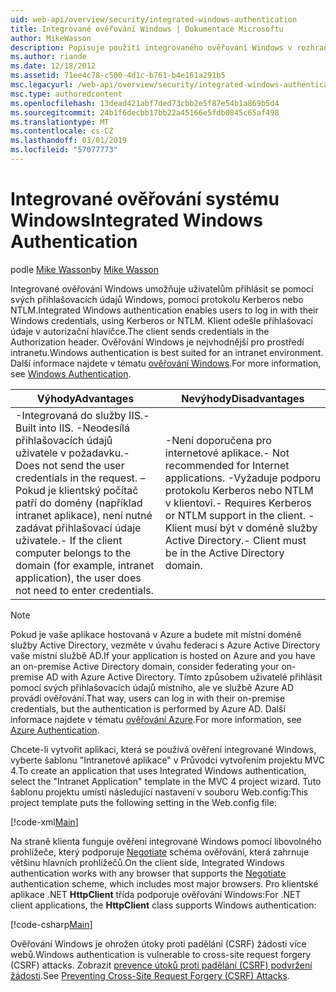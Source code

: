 ```yaml
---
uid: web-api/overview/security/integrated-windows-authentication
title: Integrované ověřování Windows | Dokumentace Microsoftu
author: MikeWasson
description: Popisuje použití integrovaného ověřování Windows v rozhraní ASP.NET Web API.
ms.author: riande
ms.date: 12/18/2012
ms.assetid: 71ee4c78-c500-4d1c-b761-b4e161a291b5
msc.legacyurl: /web-api/overview/security/integrated-windows-authentication
msc.type: authoredcontent
ms.openlocfilehash: 13dead421abf7ded73cbb2e5f87e54b1a869b5d4
ms.sourcegitcommit: 24b1f6decbb17bb22a45166e5fdb0845c65af498
ms.translationtype: MT
ms.contentlocale: cs-CZ
ms.lasthandoff: 03/01/2019
ms.locfileid: "57077773"
---
```

<a name="integrated-windows-authentication"></a><span data-ttu-id="34a93-103">Integrované ověřování systému Windows</span><span class="sxs-lookup"><span data-stu-id="34a93-103">Integrated Windows Authentication</span></span>
====================
<span data-ttu-id="34a93-104">podle [Mike Wasson](https://github.com/MikeWasson)</span><span class="sxs-lookup"><span data-stu-id="34a93-104">by [Mike Wasson](https://github.com/MikeWasson)</span></span>

<span data-ttu-id="34a93-105">Integrované ověřování Windows umožňuje uživatelům přihlásit se pomocí svých přihlašovacích údajů Windows, pomocí protokolu Kerberos nebo NTLM.</span><span class="sxs-lookup"><span data-stu-id="34a93-105">Integrated Windows authentication enables users to log in with their Windows credentials, using Kerberos or NTLM.</span></span> <span data-ttu-id="34a93-106">Klient odešle přihlašovací údaje v autorizační hlavičce.</span><span class="sxs-lookup"><span data-stu-id="34a93-106">The client sends credentials in the Authorization header.</span></span> <span data-ttu-id="34a93-107">Ověřování Windows je nejvhodnější pro prostředí intranetu.</span><span class="sxs-lookup"><span data-stu-id="34a93-107">Windows authentication is best suited for an intranet environment.</span></span> <span data-ttu-id="34a93-108">Další informace najdete v tématu [ověřování Windows](https://www.iis.net/configreference/system.webserver/security/authentication/windowsauthentication).</span><span class="sxs-lookup"><span data-stu-id="34a93-108">For more information, see [Windows Authentication](https://www.iis.net/configreference/system.webserver/security/authentication/windowsauthentication).</span></span>

| <span data-ttu-id="34a93-109">Výhody</span><span class="sxs-lookup"><span data-stu-id="34a93-109">Advantages</span></span> | <span data-ttu-id="34a93-110">Nevýhody</span><span class="sxs-lookup"><span data-stu-id="34a93-110">Disadvantages</span></span> |
| --- | --- |
| <span data-ttu-id="34a93-111">-Integrovaná do služby IIS.</span><span class="sxs-lookup"><span data-stu-id="34a93-111">- Built into IIS.</span></span> <span data-ttu-id="34a93-112">-Neodesílá přihlašovacích údajů uživatele v požadavku.</span><span class="sxs-lookup"><span data-stu-id="34a93-112">- Does not send the user credentials in the request.</span></span> <span data-ttu-id="34a93-113">– Pokud je klientský počítač patří do domény (například intranet aplikace), není nutné zadávat přihlašovací údaje uživatele.</span><span class="sxs-lookup"><span data-stu-id="34a93-113">- If the client computer belongs to the domain (for example, intranet application), the user does not need to enter credentials.</span></span> | <span data-ttu-id="34a93-114">-Není doporučena pro internetové aplikace.</span><span class="sxs-lookup"><span data-stu-id="34a93-114">- Not recommended for Internet applications.</span></span> <span data-ttu-id="34a93-115">-Vyžaduje podporu protokolu Kerberos nebo NTLM v klientovi.</span><span class="sxs-lookup"><span data-stu-id="34a93-115">- Requires Kerberos or NTLM support in the client.</span></span> <span data-ttu-id="34a93-116">-Klient musí být v doméně služby Active Directory.</span><span class="sxs-lookup"><span data-stu-id="34a93-116">- Client must be in the Active Directory domain.</span></span> |

> [!NOTE]
> <span data-ttu-id="34a93-117">Pokud je vaše aplikace hostovaná v Azure a budete mít místní doméně služby Active Directory, vezměte v úvahu federaci s Azure Active Directory vaše místní službě AD.</span><span class="sxs-lookup"><span data-stu-id="34a93-117">If your application is hosted on Azure and you have an on-premise Active Directory domain, consider federating your on-premise AD with Azure Active Directory.</span></span> <span data-ttu-id="34a93-118">Tímto způsobem uživatelé přihlásit pomocí svých přihlašovacích údajů místního, ale ve službě Azure AD provádí ověřování.</span><span class="sxs-lookup"><span data-stu-id="34a93-118">That way, users can log in with their on-premise credentials, but the authentication is performed by Azure AD.</span></span> <span data-ttu-id="34a93-119">Další informace najdete v tématu [ověřování Azure](../../../visual-studio/overview/2012/windows-azure-authentication.md).</span><span class="sxs-lookup"><span data-stu-id="34a93-119">For more information, see [Azure Authentication](../../../visual-studio/overview/2012/windows-azure-authentication.md).</span></span>


<span data-ttu-id="34a93-120">Chcete-li vytvořit aplikaci, která se používá ověření integrované Windows, vyberte šablonu "Intranetové aplikace" v Průvodci vytvořením projektu MVC 4.</span><span class="sxs-lookup"><span data-stu-id="34a93-120">To create an application that uses Integrated Windows authentication, select the "Intranet Application" template in the MVC 4 project wizard.</span></span> <span data-ttu-id="34a93-121">Tuto šablonu projektu umístí následující nastavení v souboru Web.config:</span><span class="sxs-lookup"><span data-stu-id="34a93-121">This project template puts the following setting in the Web.config file:</span></span>

[!code-xml[Main](integrated-windows-authentication/samples/sample1.xml)]

<span data-ttu-id="34a93-122">Na straně klienta funguje ověření integrované Windows pomocí libovolného prohlížeče, který podporuje [Negotiate](http://www.ietf.org/rfc/rfc4559.txt) schéma ověřování, která zahrnuje většinu hlavních prohlížečů.</span><span class="sxs-lookup"><span data-stu-id="34a93-122">On the client side, Integrated Windows authentication works with any browser that supports the [Negotiate](http://www.ietf.org/rfc/rfc4559.txt) authentication scheme, which includes most major browsers.</span></span> <span data-ttu-id="34a93-123">Pro klientské aplikace .NET **HttpClient** třída podporuje ověřování Windows:</span><span class="sxs-lookup"><span data-stu-id="34a93-123">For .NET client applications, the **HttpClient** class supports Windows authentication:</span></span>

[!code-csharp[Main](integrated-windows-authentication/samples/sample2.cs)]

<span data-ttu-id="34a93-124">Ověřování Windows je ohrožen útoky proti padělání (CSRF) žádosti více webů.</span><span class="sxs-lookup"><span data-stu-id="34a93-124">Windows authentication is vulnerable to cross-site request forgery (CSRF) attacks.</span></span> <span data-ttu-id="34a93-125">Zobrazit [prevence útoků proti padělání (CSRF) podvržení žádosti](preventing-cross-site-request-forgery-csrf-attacks.md).</span><span class="sxs-lookup"><span data-stu-id="34a93-125">See [Preventing Cross-Site Request Forgery (CSRF) Attacks](preventing-cross-site-request-forgery-csrf-attacks.md).</span></span>
